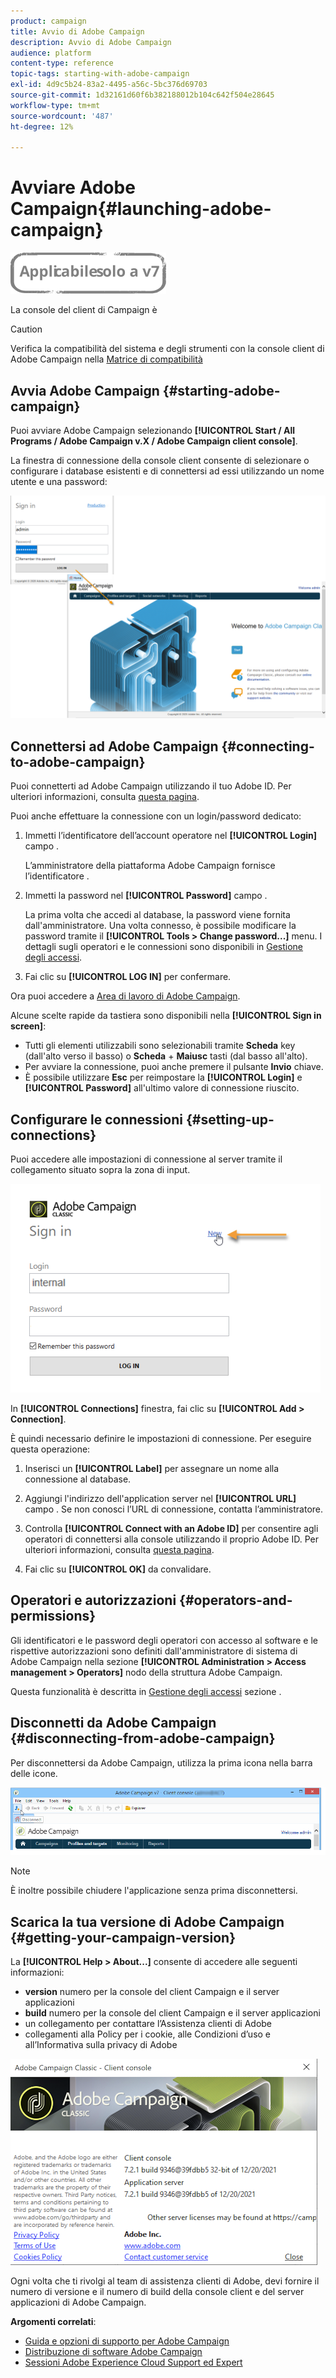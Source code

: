 ```yaml
---
product: campaign
title: Avvio di Adobe Campaign
description: Avvio di Adobe Campaign
audience: platform
content-type: reference
topic-tags: starting-with-adobe-campaign
exl-id: 4d9c5b24-83a2-4495-a56c-5bc376d69703
source-git-commit: 1d32161d60f6b382188012b104c642f504e28645
workflow-type: tm+mt
source-wordcount: '487'
ht-degree: 12%

---
```


# Avviare Adobe Campaign{#launching-adobe-campaign}

![](../../assets/v7-only.svg)

La console del client di Campaign è

>[!CAUTION]
>
>Verifica la compatibilità del sistema e degli strumenti con la console client di Adobe Campaign nella [Matrice di compatibilità](../../rn/using/compatibility-matrix.md#ClientConsoleoperatingsystems)

## Avvia Adobe Campaign {#starting-adobe-campaign}

Puoi avviare Adobe Campaign selezionando **[!UICONTROL Start / All Programs / Adobe Campaign v.X / Adobe Campaign client console]**.

La finestra di connessione della console client consente di selezionare o configurare i database esistenti e di connettersi ad essi utilizzando un nome utente e una password:

![](assets/acc-logon.png)

## Connettersi ad Adobe Campaign {#connecting-to-adobe-campaign}

Puoi connetterti ad Adobe Campaign utilizzando il tuo Adobe ID. Per ulteriori informazioni, consulta [questa pagina](../../integrations/using/about-adobe-id.md).

Puoi anche effettuare la connessione con un login/password dedicato:

1. Immetti l’identificatore dell’account operatore nel **[!UICONTROL Login]** campo .

   L’amministratore della piattaforma Adobe Campaign fornisce l’identificatore .

1. Immetti la password nel **[!UICONTROL Password]** campo .

   La prima volta che accedi al database, la password viene fornita dall&#39;amministratore. Una volta connesso, è possibile modificare la password tramite il **[!UICONTROL Tools > Change password...]** menu. I dettagli sugli operatori e le connessioni sono disponibili in [Gestione degli accessi](../../platform/using/access-management.md).

1. Fai clic su **[!UICONTROL LOG IN]** per confermare.<!--You can also press the **Enter** key to launch connection.-->

Ora puoi accedere a [Area di lavoro di Adobe Campaign](../../platform/using/adobe-campaign-workspace.md).

Alcune scelte rapide da tastiera sono disponibili nella **[!UICONTROL Sign in screen]**:
* Tutti gli elementi utilizzabili sono selezionabili tramite **Scheda** key (dall&#39;alto verso il basso) o **Scheda** + **Maiusc** tasti (dal basso all&#39;alto).
* Per avviare la connessione, puoi anche premere il pulsante **Invio** chiave.
* È possibile utilizzare **Esc** per reimpostare la **[!UICONTROL Login]** e **[!UICONTROL Password]** all&#39;ultimo valore di connessione riuscito.

## Configurare le connessioni {#setting-up-connections}

Puoi accedere alle impostazioni di connessione al server tramite il collegamento situato sopra la zona di input.

![](assets/s_ncs_user_connections_management.png)

In **[!UICONTROL Connections]** finestra, fai clic su **[!UICONTROL Add > Connection]**.

È quindi necessario definire le impostazioni di connessione. Per eseguire questa operazione:

1. Inserisci un **[!UICONTROL Label]** per assegnare un nome alla connessione al database.

1. Aggiungi l&#39;indirizzo dell&#39;application server nel **[!UICONTROL URL]** campo . Se non conosci l’URL di connessione, contatta l’amministratore.

1. Controlla **[!UICONTROL Connect with an Adobe ID]** per consentire agli operatori di connettersi alla console utilizzando il proprio Adobe ID. Per ulteriori informazioni, consulta [questa pagina](../../integrations/using/about-adobe-id.md).

1. Fai clic su **[!UICONTROL OK]** da convalidare.

## Operatori e autorizzazioni {#operators-and-permissions}

Gli identificatori e le password degli operatori con accesso al software e le rispettive autorizzazioni sono definiti dall&#39;amministratore di sistema di Adobe Campaign nella sezione **[!UICONTROL Administration > Access management > Operators]** nodo della struttura Adobe Campaign.

Questa funzionalità è descritta in [Gestione degli accessi](../../platform/using/access-management.md) sezione .

## Disconnetti da Adobe Campaign {#disconnecting-from-adobe-campaign}

Per disconnettersi da Adobe Campaign, utilizza la prima icona nella barra delle icone.

![](assets/s_ncs_user_deconnexion.png)

>[!NOTE]
>
>È inoltre possibile chiudere l&#39;applicazione senza prima disconnettersi.

## Scarica la tua versione di Adobe Campaign {#getting-your-campaign-version}

La **[!UICONTROL Help > About...]** consente di accedere alle seguenti informazioni:

* **version** numero per la console del client Campaign e il server applicazioni
* **build** numero per la console del client Campaign e il server applicazioni
* un collegamento per contattare l’Assistenza clienti di Adobe
* collegamenti alla Policy per i cookie, alle Condizioni d’uso e all’Informativa sulla privacy di Adobe

![](assets/about-acc.png)

Ogni volta che ti rivolgi al team di assistenza clienti di Adobe, devi fornire il numero di versione e il numero di build della console client e del server applicazioni di Adobe Campaign.

**Argomenti correlati**:

* [Guida e opzioni di supporto per Adobe Campaign](../../support.md)
* [Distribuzione di software Adobe Campaign](https://experience.adobe.com/#/downloads/content/software-distribution/it/campaign.html)
* [Sessioni Adobe Experience Cloud Support ed Expert](https://helpx.adobe.com/it/enterprise/admin-guide.html/enterprise/using/support-for-experience-cloud.ug.html)
